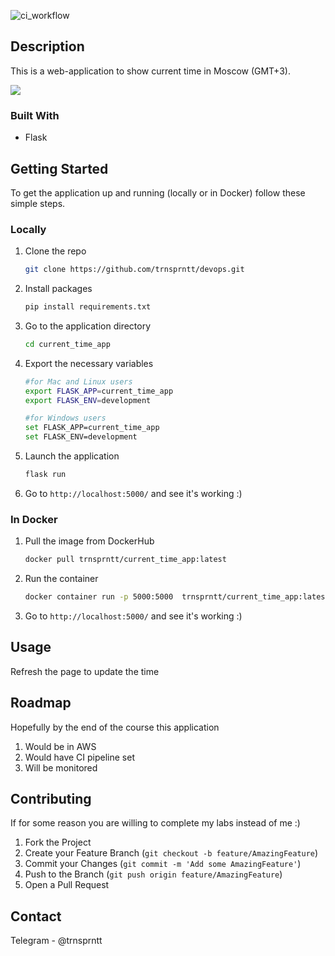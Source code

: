 ![ci_workflow](https://github.com/trnsprntt/devops/actions/workflows/ci.yml/badge.svg)

## Description

This is a web-application to show current time in Moscow (GMT+3).

![](https://i.imgur.com/nWlB99g.png)

### Built With

* Flask

## Getting Started

To get the application up and running (locally or in Docker) follow these simple steps.

### Locally

1. Clone the repo

   ```sh
   git clone https://github.com/trnsprntt/devops.git
   ```

2. Install packages

   ```sh
   pip install requirements.txt
   ```

3. Go to the application directory

   ```sh
   cd current_time_app
   ```

4. Export the necessary variables

   ```sh
   #for Mac and Linux users
   export FLASK_APP=current_time_app
   export FLASK_ENV=development

   #for Windows users
   set FLASK_APP=current_time_app
   set FLASK_ENV=development
   ```

5. Launch the application

   ```sh
   flask run
   ```

6. Go to ```http://localhost:5000/``` and see it's working :)

### In Docker

1. Pull the image from DockerHub

   ```sh
   docker pull trnsprntt/current_time_app:latest
   ```

2. Run the container

   ```sh
   docker container run -p 5000:5000  trnsprntt/current_time_app:latest
   ```

3. Go to ```http://localhost:5000/``` and see it's working :)

## Usage

Refresh the page to update the time

## Roadmap

Hopefully by the end of the course this application 

1. Would be in AWS
2. Would have CI pipeline set
3. Will be monitored

## Contributing

If for some reason you are willing to complete my labs instead of me :)

1. Fork the Project
2. Create your Feature Branch (`git checkout -b feature/AmazingFeature`)
3. Commit your Changes (`git commit -m 'Add some AmazingFeature'`)
4. Push to the Branch (`git push origin feature/AmazingFeature`)
5. Open a Pull Request


## Contact

Telegram - @trnsprntt

